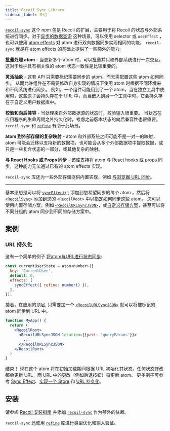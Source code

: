 ```yaml
---
title: Recoil Sync Library
sidebar_label: 介绍
---
```


[`recoil-sync`](https://www.npmjs.com/package/recoil-sync) 这个 npm 包是 Recoil 的扩展，主要用于将 Recoil 的状态与外部系统进行同步。对于[异步的数据查询](/docs/guides/asynchronous-data-queries) 这种场景，可以使用 selector 或 `useEffect` ，也可以使用 [atom effects](/docs/guides/atom-effects) 对 atom 进行双向数据同步实现相同的功能。 `recoil-sync` 就是在 atom effects 的基础上提供了一些额外的能力:


**批量处理 atom** - 当更新多个 atom 时，可以批量并只和外部系统进行一次交互。这对于维护具有相关性的 atom 状态一致性是比较重要的。

**灵活抽象** - 这套 API 只需要标记需要同步的 atom，而无需配置这些 atom 如何同步。 从而允许组件在不需要修改自身实现的情况下使用 atom 时根据不同环境来和不同系统进行同步。 例如，一个组件可能用到了一个 atom，当在独立工具中使用时，这些原子会持久存在于 URL 中，而当嵌入到另一个工具中时，它会持久存在于自定义用户数据库中。

**校验和向后兼容** - 当处理来自外部数据源的状态时，校验输入很重要。 当状态在应用程序的生命周期之外持久化时，考虑之前版本状态的向后兼容性也很重要。 `recoil-sync` 和 [`refine`](/docs/refine/introduction) 有助于此场景。

**atom 到外部存储的复杂映射** - atom 和外部系统之间可能不是一对一的映射， atom 可能会迁移以支持新的数据项，也可能会从多个外部数据项中提取数据，或只是一些复合状态的一部分，或其他复杂的映射。

**与 React Hooks 或 Props 同步** - 该库支持将 atom 与 React hooks 或 props 同步，这种能力无法通过已有的 atom effects 实现。

`recoil-sync` 库还为一些外部存储提供内置实现，例如 [与浏览器 URL 同步](/docs/recoil-sync/url-persistence)。

---

基本思想是可以将 [`syncEffect()`](/docs/recoil-sync/sync-effect) 添加到您希望同步的每个 atom ，然后将 [`<RecoilSync>`](/docs/recoil-sync/api/RecoilSync) 添加到您的 `<RecoilRoot>` 中以指定如何同步这些 atom。 您可以使用内置存储方案，例如 [`<RecoilURLSyncJSON>`](/docs/recoil-sync/url-persistence)，或[自定义存储方案](/docs/recoil-sync/implement-store)，甚至可以将不同分组的 atom 同步到不同的存储方案中。

## 案例

### URL 持久化

这有一个简单的例子 [将atom与URL进行状态同步](/docs/recoil-sync/url-persistence):

```jsx
const currentUserState = atom<number>({
  key: 'CurrentUser',
  default: 0,
  effects: [
    syncEffect({ refine: number() }),
  ],
});
```

接着，在应用的顶层, 只需要加一个 [`<RecoilURLSyncJSON>`](/docs/recoil-sync/api/RecoilURLSyncJSON) 就可以将被标记的 atom 同步到 URL 中。

```jsx
function MyApp() {
  return (
    <RecoilRoot>
      <RecoilURLSyncJSON location={{part: 'queryParams'}}>
        ...
      </RecoilURLSyncJSON>
    </RecoilRoot>
  )
}
```

结束！ 现在这个 atom 将在初始加载期间根据 URL 初始化其状态，任何状态修改都会更新 URL，而 URL 中的更改（例如后退按钮）将更新 atom。 更多例子可参考 [Sync Effect](/docs/recoil-sync/sync-effect)、[实现一个 Store](/docs/recoil-sync/implement-store) 和 [URL 持久化](/docs/recoil-sync/url-persistence)。

## 安装

请参阅 [Recoil 安装指南](/docs/introduction/installation) 并添加 [`recoil-sync`](https://www.npmjs.com/package/recoil-sync) 作为额外的依赖。

`recoil-sync` 还使用 [`refine`](/docs/refine/introduction) 库进行类型优化和输入验证。
